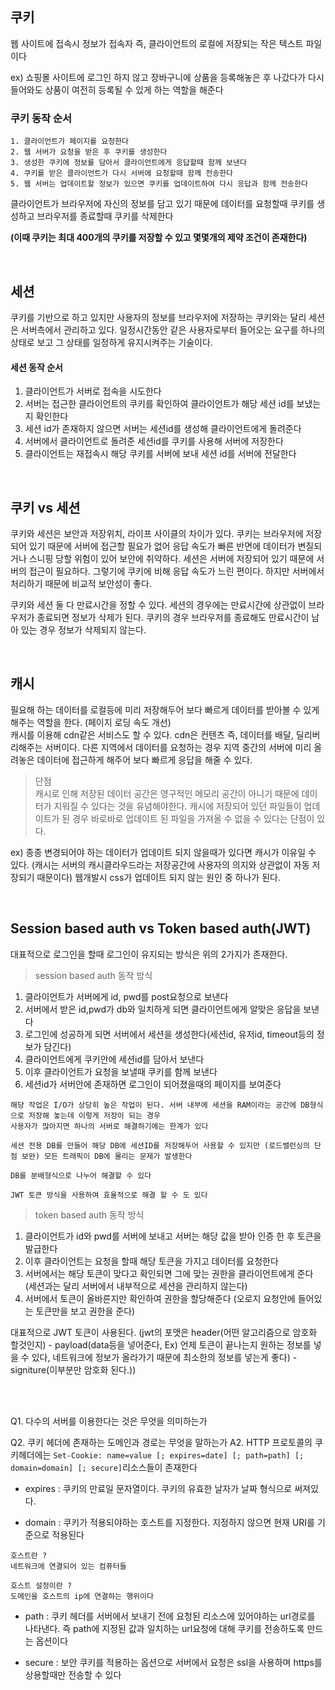<br>

## 쿠키
웹 사이트에 접속시 정보가 접속자 즉, 클라이언트의 로컬에 저장되는 작은 텍스트 파일이다    

ex) 쇼핑몰 사이트에 로그인 하지 않고 장바구니에 상품을 등록해놓은 후 나갔다가 다시 들어와도 상품이 여전히 등록될 수 있게 하는 역할을 해준다

### 쿠키 동작 순서 
```
1. 클라이언트가 페이지를 요청한다
2. 웹 서버가 요청을 받은 후 쿠키를 생성한다
3. 생성한 쿠키에 정보를 담아서 클라이언트에게 응답할때 함께 보낸다
4. 쿠키를 받은 클라이언트가 다시 서버에 요청할때 함께 전송한다
5. 웹 서버는 업데이트할 정보가 있으면 쿠키를 업데이트하여 다시 응답과 함께 전송한다
```
클라이언트가 브라우저에 자신의 정보를 담고 있기 때문에 데이터를 요청할때 쿠키를 생성하고 브라우저를 종료할때 쿠키를 삭제한다

__(이때 쿠키는 최대 400개의 쿠키를 저장할 수 있고 몇몇개의 제약 조건이 존재한다)__    

<br>

## 세션 
쿠키를 기반으로 하고 있지만 사용자의 정보를 브라우저에 저장하는 쿠키와는 달리 세션은 서버측에서 관리하고 있다. 일정시간동안 같은 사용자로부터 들어오는 요구를 하나의 상태로 보고 그 상태를 일정하게 유지시켜주는 기술이다. 

#### 세션 동작 순서
1. 클라이언트가 서버로 접속을 시도한다  
2. 서버는 접근한 클라이언트의 쿠키를 확인하여 클라이언트가 해당 세션 id를 보냈는지 확인한다
3. 세션 id가 존재하지 않으면 서버는 세션id를 생성해 클라이언트에게 돌려준다
4. 서버에서 클라이언트로 돌려준 세션id를 쿠키를 사용해 서버에 저장한다
5. 클라이언트는 재접속시 해당 쿠키를 서버에 보내 세션 id를 서버에 전달한다

<br>

## 쿠키 vs 세션

쿠키와 세션은 보안과 저장위치, 라이프 사이클의 차이가 있다. 쿠키는 브라우저에 저장되어 있기 때문에 서버에 접근할 필요가 없어 응답 속도가 빠른 반면에 데이터가 변질되거나 스니핑 당할 위험이 있어 보안에 취약하다. 세션은 서버에 저장되어 있기 때문에 서버의 접근이 필요하다. 그렇기에 쿠키에 비해 응답 속도가 느린 편이다. 하지만 서버에서 처리하기 때문에 비교적 보안성이 좋다.    

쿠키와 세션 둘 다 만료시간을 정할 수 있다. 세션의 경우에는 만료시간에 상관없이 브라우저가 종료되면 정보가 삭제가 된다. 쿠키의 경우 브라우저를 종료해도 만료시간이 남아 있는 경우 정보가 삭제되지 않는다. 

<br>

## 캐시  
필요해 하는 데이터를 로컬등에 미리 저장해두어 보다 빠르게 데이터를 받아볼 수 있게 해주는 역할을 한다. (페이지 로딩 속도 개선)    
캐시를 이용해 cdn같은 서비스도 할 수 있다. cdn은 컨텐츠 즉, 데이터를 배달, 딜리버리해주는 서버이다. 다른 지역에서 데이터를 요청하는 경우 지역 중간의 서버에 미리 올려놓은 데이터에 접근하게 해주어 보다 빠르게 응답을 해줄 수 있다.    

> 단점     
>  캐시로 인해 저장된 데이터 공간은 영구적인 메모리 공간이 아니기 때문에 데이터가 지워질 수 있다는 것을 유념해야한다. 캐시에 저장되어 있던 파일들이 업데이트가 된 경우 바로바로 업데이트 된 파일을 가져올 수 없을 수 있다는 단점이 있다.   

ex) 종종 변경되어야 하는 데이터가 업데이트 되지 않을때가 있다면 캐시가 이유일 수 있다. (캐시는 서버의 캐시클라우드라는 저장공간에 사용자의 의지와 상관없이 자동 저장되기 때문이다) 웹개발시 css가 업데이트 되지 않는 원인 중 하나가 된다.    


<br>

## Session based auth vs Token based auth(JWT)
대표적으로 로그인을 할때 로그인이 유지되는 방식은 위의 2가지가 존재한다. 

> session based auth 동작 방식
1. 클라이언트가 서버에게 id, pwd를 post요청으로 보낸다
2. 서버에서 받은 id,pwd가 db와 일치하게 되면 클라이언트에게 알맞은 응답을 보낸다
3. 로그인에 성공하게 되면 서버에서 세션을 생성한다(세션id, 유저id, timeout등의 정보가 담긴다)
4. 클라이언트에게 쿠키안에 세션id를 담아서 보낸다
5. 이후 클라이언트가 요청을 보낼때 쿠키를 함께 보낸다
6. 세션id가 서버안에 존재하면 로그인이 되어졌을때의 페이지를 보여준다

```session방식의 한계      
해당 작업은 I/O가 상당히 높은 작업이 된다. 서버 내부에 세션을 RAM이라는 공간에 DB형식으로 저장해 놓는데 이렇게 저장이 되는 경우
사용자가 많아지면 하나의 서버로 해결하기에는 한계가 있다

세션 전용 DB를 만들어 해당 DB에 세션ID를 저장해두어 사용할 수 있지만 (로드밸런싱의 단점 보완) 모든 트래픽이 DB에 몰리는 문제가 발생한다

DB를 분배형식으로 나누어 해결할 수 있다

JWT 토큰 방식을 사용하여 효율적으로 해결 할 수 도 있다
```

> token based auth 동작 방식
1. 클라이언트가 id와 pwd를 서버에 보내고 서버는 해당 값을 받아 인증 한 후 토큰을 발급한다
2. 이후 클라이언트는 요청을 할때 해당 토큰을 가지고 데이터를 요청한다
3. 서버에서는 해당 토큰이 맞다고 확인되면 그에 맞는 권한을 클라이언트에게 준다 (세션과는 달리 서버에서 내부적으로 세션을 관리하지 않는다)
4. 서버에서 토큰이 올바른지만 확인하여 권한을 할당해준다 (오로지 요청안에 들어있는 토큰만을 보고 권한을 준다)

대표적으로 JWT 토큰이 사용된다. 
(jwt의 포맷은 header(어떤 알고리즘으로 암호화 할것인지) - payload(data등을 넣어준다, Ex) 언제 토큰이 끝나는지 원하는 정보를 넣을 수 있다,  네트워크에 정보가 올라가기 때문에 최소한의 정보를 넣는게 좋다) - signiture(이부분만 암호화 된다.))


<br><br>

Q1. 다수의 서버를 이용한다는 것은 무엇을 의미하는가 

Q2. 쿠키 헤더에 존재하는 도메인과 경로는 무엇을 말하는가
A2. HTTP 프로토콜의 쿠키헤더에는 ```Set-Cookie: name=value [; expires=date] [; path=path] [; domain=domain] [; secure]```리소스들이 존재한다    
- expires : 쿠키의 만료일 문자열이다. 쿠키의 유효한 날자가 날짜 형식으로 써져있다.    

- domain : 쿠키가 적용되야하는 호스트를 지정한다. 지정하지 않으면 현재 URI를 기준으로 적용된다     

```
호스트란 ?
네트워크에 연결되어 있는 컴퓨터들

호스트 설정이란 ?
도메인을 호스트의 ip에 연결하는 행위이다
```

- path : 쿠키 헤더를 서버에서 보내기 전에 요청된 리소스에 있어야하는 url경로를 나타낸다. 즉 path에 지정된 값과 일치하는 url요청에 대해 쿠키를 전송하도록 만드는 옵션이다    

- secure : 보안 쿠키를 적용하는 옵션으로 서버에서 요청은 ssl을 사용하며 https를 상용할때만 전송할 수 있다